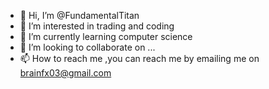 - 👋 Hi, I’m @FundamentalTitan
- 👀 I’m interested in trading and coding
- 🌱 I’m currently learning computer science
- 💞️ I’m looking to collaborate on ...
- 📫 How to reach me ,you can reach me by emailing me on brainfx03@gmail.com

<!---
FundamentalTitan/FundamentalTitan is a ✨ special ✨ repository because its `README.md` (this file) appears on your GitHub profile.
You can click the Preview link to take a look at your changes.
--->
